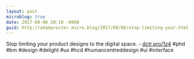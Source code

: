 ```yaml
---
layout: post
microblog: true
date: 2017-08-06 20:10 -0000
guid: http://adamprocter.micro.blog/2017/08/06/stop-limiting-your.html
---
```

Stop limiting your product designs to the digital space. - [dctr.pro/1z4](http://dctr.pro/1z4) #phd #bm #design #delight #ux #hcd #humancentreddesign #ui #interface
